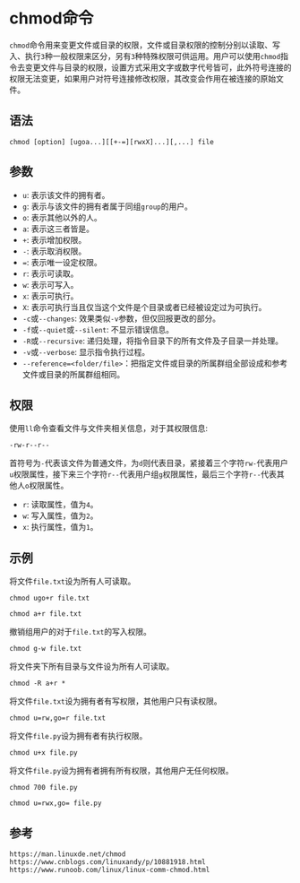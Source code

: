 # chmod命令
`chmod`命令用来变更文件或目录的权限，文件或目录权限的控制分别以读取、写入、执行`3`种一般权限来区分，另有`3`种特殊权限可供运用。用户可以使用`chmod`指令去变更文件与目录的权限，设置方式采用文字或数字代号皆可，此外符号连接的权限无法变更，如果用户对符号连接修改权限，其改变会作用在被连接的原始文件。

## 语法

```shell
chmod [option] [ugoa...][[+-=][rwxX]...][,...] file
```

## 参数
* `u`: 表示该文件的拥有者。
* `g`: 表示与该文件的拥有者属于同组`group`的用户。
* `o`: 表示其他以外的人。
* `a`: 表示这三者皆是。
* `+`: 表示增加权限。
* `-`: 表示取消权限。
* `=`: 表示唯一设定权限。
* `r`: 表示可读取。
* `w`: 表示可写入。
* `x`: 表示可执行。
* `X`: 表示可执行当且仅当这个文件是个目录或者已经被设定过为可执行。
* `-c`或`--changes`: 效果类似`-v`参数，但仅回报更改的部分。
* `-f`或`--quiet`或`--silent`: 不显示错误信息。
* `-R`或`--recursive`: 递归处理，将指令目录下的所有文件及子目录一并处理。
* `-v`或`--verbose`: 显示指令执行过程。
* `--reference=<folder/file>`：把指定文件或目录的所属群组全部设成和参考文件或目录的所属群组相同。

## 权限
使用`ll`命令查看文件与文件夹相关信息，对于其权限信息:

```shell
-rw-r--r--
```
首符号为`-`代表该文件为普通文件，为`d`则代表目录，紧接着三个字符`rw-`代表用户`u`权限属性，接下来三个字符`r--`代表用户组`g`权限属性，最后三个字符`r--`代表其他人`o`权限属性。
* `r`: 读取属性，值为`4`。
* `w`: 写入属性，值为`2`。
* `x`: 执行属性，值为`1`。

## 示例
将文件`file.txt`设为所有人可读取。

```shell
chmod ugo+r file.txt
```

```shell
chmod a+r file.txt
```

撤销组用户的对于`file.txt`的写入权限。

```shell
chmod g-w file.txt
```

将文件夹下所有目录与文件设为所有人可读取。

```shell
chmod -R a+r *
```

将文件`file.txt`设为拥有者有写权限，其他用户只有读权限。

```shell
chmod u=rw,go=r file.txt
```

将文件`file.py`设为拥有者有执行权限。

```shell
chmod u+x file.py
```

将文件`file.py`设为拥有者拥有所有权限，其他用户无任何权限。

```shell
chmod 700 file.py
```

```shell
chmod u=rwx,go= file.py
```




## 参考

```
https://man.linuxde.net/chmod
https://www.cnblogs.com/linuxandy/p/10881918.html
https://www.runoob.com/linux/linux-comm-chmod.html
```
